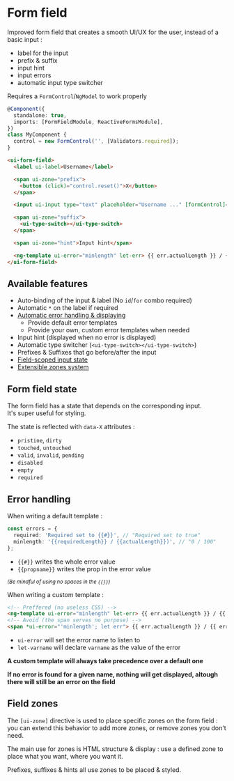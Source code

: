 # Form field

Improved form field that creates a smooth UI/UX for the user, instead of a basic input :

- label for the input
- prefix & suffix
- input hint
- input errors
- automatic input type switcher

Requires a `FormControl`/`NgModel` to work properly

```typescript
@Component({
  standalone: true,
  imports: [FormFieldModule, ReactiveFormsModule],
})
class MyComponent {
  control = new FormControl('', [Validators.required]);
}
```

```html
<ui-form-field>
  <label ui-label>Username</label>

  <span ui-zone="prefix">
    <button (click)="control.reset()">X</button>
  </span>

  <input ui-input type="text" placeholder="Username ..." [formControl]="control" />

  <span ui-zone="suffix">
    <ui-type-switch></ui-type-switch>
  </span>

  <span ui-zone="hint">Input hint</span>

  <ng-template ui-error="minlength" let-err> {{ err.actualLength }} / {{ err.requiredLength }} </ng-template>
</ui-form-field>
```

## Available features

- Auto-binding of the input & label (No `id`/`for` combo required)
- Automatic `*` on the label if required
- [Automatic error handling & displaying](#error-handling)
  - Provide default error templates
  - Provide your own, custom error templates when needed
- Input hint (displayed when no error is displayed)
- Automatic type switcher (`<ui-type-switch></ui-type-switch>`)
- Prefixes & Suffixes that go before/after the input
- [Field-scoped input state](#form-field-state)
- [Extensible zones system](#field-zones)

## Form field state

The form field has a state that depends on the corresponding input.  
It's super useful for styling.

The state is reflected with `data-X` attributes :

- `pristine`, `dirty`
- `touched`, `untouched`
- `valid`, `invalid`, `pending`
- `disabled`
- `empty`
- `required`

## Error handling

When writing a default template :

```typescript
const errors = {
  required: 'Required set to {{#}}', // "Required set to true"
  minlength: '{{requiredLength}} / {{actualLength}})', // "0 / 100"
};
```

- `{{#}}` writes the whole error value
- `{{propname}}` writes the prop in the error value

<sup>_(Be mindful of using no spaces in the `{{}}`)_</sup>

When writing a custom template :

```html
<!-- Preffered (no useless CSS) -->
<ng-template ui-error="minlength" let-err> {{ err.actualLength }} / {{ err.requiredLength }} </ng-template>
<!-- Avoid (the span serves no purpose) -->
<span *ui-error="'minlength'; let err"> {{ err.actualLength }} / {{ err.requiredLength }} </span>
```

- `ui-error` will set the error name to listen to
- `let-varname` will declare `varname` as the value of the error

**A custom template will always take precedence over a default one**

**If no error is found for a given name, nothing will get displayed, altough there will still be an error on the field**

## Field zones

The `[ui-zone]` directive is used to place specific zones on the form field : you can extend this behavior to add more zones, or remove zones you don't need.

The main use for zones is HTML structure & display : use a defined zone to place what you want, where you want it. 

Prefixes, suffixes & hints all use zones to be placed & styled.
